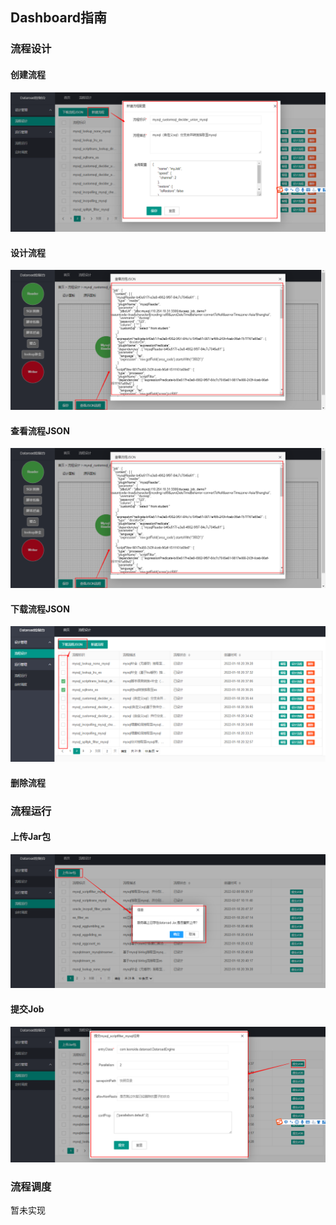 ## Dashboard指南

### 流程设计
#### 创建流程
![](/doc/images/dashboard-create.png)
#### 设计流程
![](/doc/images/dashboard-guide-designer.png)
#### 查看流程JSON
![](/doc/images/dashboard-guide-json.png)
#### 下载流程JSON
![](/doc/images/dashboard-guide-download.png)
#### 删除流程

### 流程运行
#### 上传Jar包
![](/doc/images/dashboard-guide-upload.png)
#### 提交Job
![](/doc/images/dashboard-guide-commit.png)
### 流程调度
暂未实现